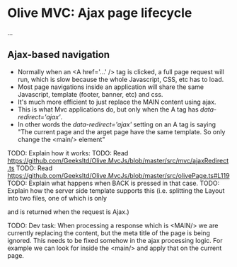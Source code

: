 # Olive MVC: Ajax page lifecycle
...

## Ajax-based navigation
- Normally when an \<A href='...' /> tag is clicked, a full page request will run, which is slow because the whole Javascript, CSS, etc has to load.
- Most page navigations inside an application will share the same Javascript, template (footer, banner, etc) and css.
- It's much more efficient to just replace the MAIN content using ajax.
- This is what Mvc applications do, but only when the A tag has *data-redirect='ajax'*.
- In other words the *data-redirect='ajax'* setting on an A tag is saying "The current page and the arget page have the same template. So only change the \<main/\> element"

TODO: Explain how it works:
TODO: Read https://github.com/Geeksltd/Olive.MvcJs/blob/master/src/mvc/ajaxRedirect.ts
TODO: Read https://github.com/Geeksltd/Olive.MvcJs/blob/master/src/olivePage.ts#L119
TODO: Explain what happens when BACK is pressed in that case.
TODO: Explain how the server side template supports this (i.e. splitting the Layout into two files, one of which is only <Main> and is returned when the request is Ajax.)

TODO: Dev task: When processing a response which is \<MAIN/> we are currently replacing the content, but the meta title of the page is being ignored.
This needs to be fixed somehow in the ajax processing logic.
For example we can look for <meta> inside the \<main/> and apply that on the current page.
